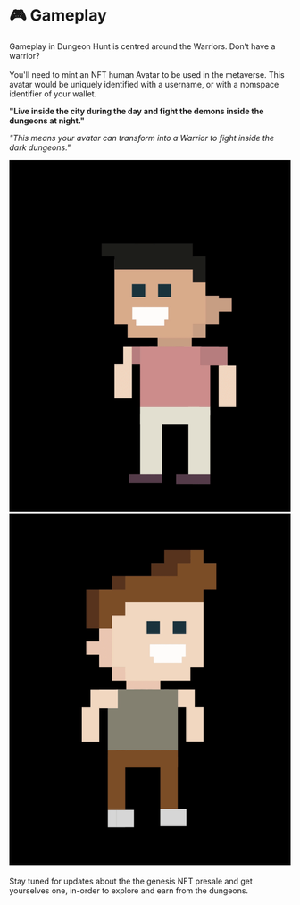 # 🎮 Gameplay

Gameplay in Dungeon Hunt is centred around the Warriors. Don’t have a warrior? \
\
You'll need to mint an NFT human Avatar to be used in the metaverse. This avatar would be uniquely identified with a username, or with a nomspace identifier of your wallet.

**"Live inside the city during the day and fight the demons inside the dungeons at night."**&#x20;

_"This means your avatar can transform into a Warrior to fight inside the dark dungeons."_

![](<../../.gitbook/assets/Rame Transition.gif>)![](<../../.gitbook/assets/Eli Transition.gif>)\
\
Stay tuned for updates about the the genesis NFT presale and get yourselves one, in-order to explore and earn from the dungeons.
